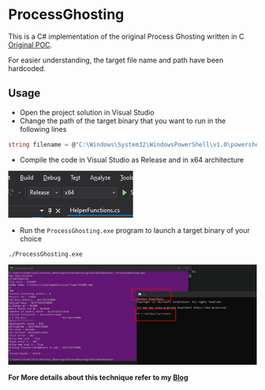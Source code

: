 # ProcessGhosting
This is a C# implementation of the original Process Ghosting written in C [Original POC](https://github.com/hasherezade/process_ghosting). 

For easier understanding, the target file name and path have been hardcoded. 

## Usage

- Open the project solution in Visual Studio
- Change the path of the target binary that you want to run in the following lines

```cs
string filename = @"C:\Windows\System32\WindowsPowerShell\v1.0\powershell.exe"; //Change this
```

- Compile the code in Visual Studio as Release and in x64 architecture 

![](vs_settings.png)

- Run the `ProcessGhosting.exe` program to launch a target binary of your choice

```
./ProcessGhosting.exe
```

![](running_powershell.png)


**For More details about this technique refer to my [Blog](https://dosxuz.gitlab.io/post/processghosting/)**

